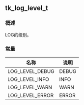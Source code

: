 ## tk\_log\_level\_t
### 概述
LOG的级别。
### 常量
<p id="tk_log_level_t_consts">

| 名称 | 说明 | 
| -------- | ------- | 
| LOG\_LEVEL\_DEBUG | DEBUG |
| LOG\_LEVEL\_INFO | INFO |
| LOG\_LEVEL\_WARN | WARN |
| LOG\_LEVEL\_ERROR | ERROR |
